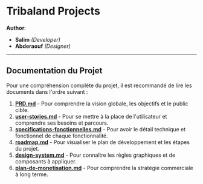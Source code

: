 # Tribaland Projects

**Author**:  
- **Salim** *(Developer)*  
- **Abderaouf** *(Designer)*

---

## Documentation du Projet

Pour une compréhension complète du projet, il est recommandé de lire les documents dans l'ordre suivant :

1.  **[PRD.md](./docs/PRD.md)** - Pour comprendre la vision globale, les objectifs et le public cible.
2.  **[user-stories.md](./docs/user-stories.md)** - Pour se mettre à la place de l'utilisateur et comprendre ses besoins et parcours.
3.  **[specifications-fonctionnelles.md](./docs/specifications-fonctionnelles.md)** - Pour avoir le détail technique et fonctionnel de chaque fonctionnalité.
4.  **[roadmap.md](./docs/roadmap.md)** - Pour visualiser le plan de développement et les étapes du projet.
5.  **[design-system.md](./docs/design-system.md)** - Pour connaître les règles graphiques et de composants à appliquer.
6.  **[plan-de-monetisation.md](./docs/plan-de-monetisation.md)** - Pour comprendre la stratégie commerciale à long terme.
